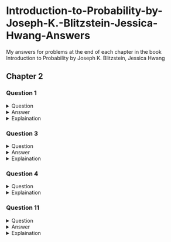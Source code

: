 # Introduction-to-Probability-by-Joseph-K.-Blitzstein-Jessica-Hwang-Answers
My answers for problems at the end of each chapter in the book Introduction to Probability by Joseph K. Blitzstein, Jessica Hwang 

## Chapter 2
### Question 1
<details>A spam filter is designed by looking at commonly occurring phrases in spam. Suppose
that 80% of email is spam. In 10% of the spam emails, the phrase “free money” is used,
whereas this phrase is only used in 1% of non-spam emails. A new email has just arrived,
which does mention “free money”. What is the probability that it is spam?<summary>Question</summary></details>

<details><summary>Answer</summary></details>

<details><summary>Explaination</summary></details>

### Question 3
<details>According to the CDC (Centers for Disease Control and Prevention), men who smoke are
23 times more likely to develop lung cancer than men who don’t smoke, Also according
to the CDC, 21.6% of men in the U.S. smoke, What is the probability that a man in
the U.S. is a smoker, given that he develops lung cancer?
<summary>Question</summary></details>

<details>$P(S|C)=\dfrac{\frac{23}{24} \cdot .216}{.239\overline{6}}\approx.864$<summary>Answer</summary></details>

<details>$S=is\_smoker$<br>$C=has\_cancer$<br>$P(S)=.216$<br>$P(C|S)=23/24$<br>
  $P(S|C)=\dfrac{P(C|S)P(S)}{P(C)}$<br>$P(C) = P(C|S)P(S) + P(C|S^c)P(S^c)$<br>plugging in our values from above, we get<br>
  $P(C) = \frac{23}{24}\cdot .216 + \frac{1}{24} \cdot .784 = .239\overline{6}$<br>our final equation is<br>
  $P(S|C)=\dfrac{23/24 \cdot .216}{.239\overline{6}}\approx.864$<br>
  Notice that we do not actually know what the rate of cancer is.  Knowing that smokers are 23 times more likely to get cancer is enough for us to answer this question.<summary>Explaination</summary></details>

### Question 4
<details>Fred is answering a multiple-choice problem on an exam, and has to choose one of n
options (exactly one of which is correct). Let K be the event that he knows the answer,
and R be the event that he gets the problem right (either through knowledge or through
Conditional probability 75
luck). Suppose that if he knows the right answer he will definitely get the problem right,
but if he does not know then he will guess completely randomly. Let P(K) = p.<br><br>
(a) Find P(K|R) (in terms of p and n).<br>
(b) Show that P(K|R) ≥ p, and explain why this makes sense intuitively. When (if ever)
does P(K|R) equal p?<summary>Question</summary></details>
<details>
$P(R|K) = 1$<br>
$P(R|K^c) = \frac{1}{n}$<br>
$P(K) = p$<br>
$P(K|R)=\dfrac{p}{p+\frac{1-p}{n}}$<br>
Because $\dfrac{1-p}{n} cannot be negative, $P(K|R)$ can never be less than $p$<br>
However, if $p=0$, then $P(K|R)=0$ and if $p=1$, then $P(K|R)=1$
  <summary>Explaination</summary>
</details>

### Question 11
<details>An exit poll in an election is a survey taken of voters just after they have voted. One
major use of exit polls has been so that news organizations can try to figure out as
soon as possible who won the election, before the votes are officially counted. This has
been notoriously inaccurate in various elections, sometimes because of selection bias:
the sample of people who are invited to and agree to participate in the survey may not
be similar enough to the overall population of voters.
Consider an election with two candidates, Candidate A and Candidate B. Every voter
is invited to participate in an exit poll, where they are asked whom they voted for; some
accept and some refuse. For a randomly selected voter, let A be the event that they voted
for A, and W be the event that they are willing to participate in the exit poll. Suppose
that P (W |A) = 0.7 but P (W |Ac) = 0.3. In the exit poll, 60% of the respondents say
they voted for A (assume that they are all honest), suggesting a comfortable victory for
A. Find P(A), the true proportion of people who voted for A.<summary>Question</summary></details>

<details>$P(A)=\frac{9}{23}$<summary>Answer</summary></details>


<details><summary>Explaination</summary> We are given the following: <br> $P(W|A) = .7$ <br> $P(W|A^c) = .3$ and <br>$60\%$ of people surveyed voted for candidate $A$ <br>
so for this we use Bayes theorem, plug in our values and then solve for $P(A)$, which is different than the previous problems.  <br>
$P(A|W) = \dfrac{P(W|A)\cdot P(A)}{P(W|A)P(A) + P(W|A^C)(1-P(A))}$ <br> 
  now plug in values for your variables, remembering that $P(A|W) = .6$, we get <br>
  $.6 = \dfrac{.7 \cdot P(A)}{.7P(A) + .3(1-P(A))}$<br>
After algebraically solving for $P(A)$, we get our final answer of $P(A) = \frac{9}{23}$</details>
